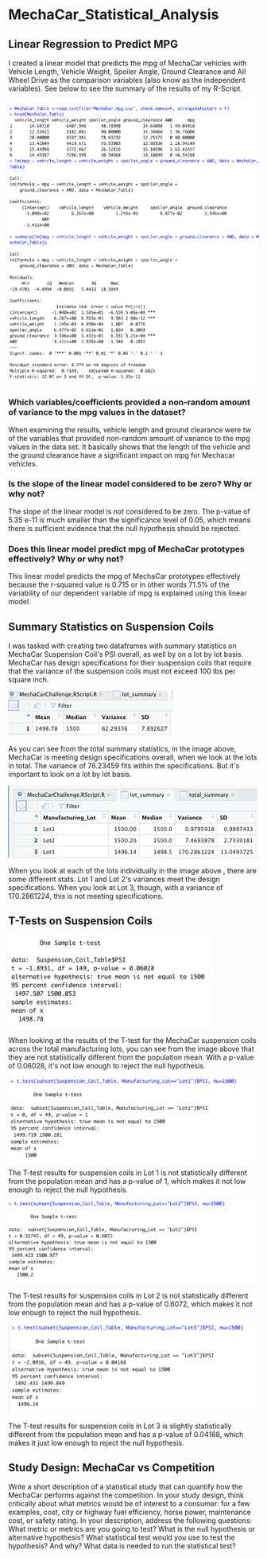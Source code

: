 # MechaCar_Statistical_Analysis

## Linear Regression to Predict MPG

I created a linear model that predicts the mpg of MechaCar vehicles with Vehicle Length, Vehicle Weight, Spoiler Angle, Ground Clearance and All Wheel Drive as the comparison variables (also know as the independent variables). See below to see the summary of the results of my R-Script. 

![Linear_Regression.png](https://github.com/melaniekelsey/MechaCar_Statistical_Analysis/blob/main/resources/Linear_Regression.png)

### Which variables/coefficients provided a non-random amount of variance to the mpg values in the dataset?
When examining the results, vehicle length and ground clearance were tw of the variables that provided non-random amount of variance to the mpg values in the data set. It basically shows that the length of the vehicle and the ground clearance have a significant impact on mpg for Mechacar vehicles. 

### Is the slope of the linear model considered to be zero? Why or why not?
The slope of the linear model is not considered to be zero. The p-value of 5.35 e-11 is much smaller than the significance level of 0.05, which means there is sufficient evidence that the null hypothesis should be rejected. 

### Does this linear model predict mpg of MechaCar prototypes effectively? Why or why not?
This linear model predicts the mpg of MechaCar prototypes effectively because the r-squared value is 0.715 or in other words 71.5% of the variability of our dependent variable of mpg is explained using this linear model. 

## Summary Statistics on Suspension Coils

I was tasked with creating two dataframes with summary statistics on MechaCar Suspension Coil's PSI overall, as well by on a lot by lot basis. MechaCar has design specifications for their suspension coils that require that the variance of the suspension coils must not exceed 100 lbs per square inch. 

![Total_Summary.png](https://github.com/melaniekelsey/MechaCar_Statistical_Analysis/blob/main/resources/Total_Summary.png)

As you can see from the total summary statistics, in the image above, MechaCar is meeting design specifications overall, when we look at the lots in total. The variance of 76.23459 fits within the specifications. But it's important to look on a lot by lot basis. 

![Lot_Summary.png](https://github.com/melaniekelsey/MechaCar_Statistical_Analysis/blob/main/resources/Lot_Summary.png)

When you look at each of the lots individually in the image above , there are some different stats. Lot 1 and Lot 2's variances meet the design specifications. When you look at Lot 3, though, with a variance of 170.2861224, this is not meeting specifications. 

## T-Tests on Suspension Coils

![T-test_All.png](https://github.com/melaniekelsey/MechaCar_Statistical_Analysis/blob/main/resources/T-test_All.png)

When looking at the results of the T-test for the MechaCar suspension coils across the total manufacturing lots, you can see from the image above that they are not statistically different from the population mean. With a p-value of 0.06028, it's not low enough to reject the null hypothesis. 

![T-test_Lot1.png](https://github.com/melaniekelsey/MechaCar_Statistical_Analysis/blob/main/resources/T-test_Lot1.png)

The T-test results for suspension coils in Lot 1 is not statistically different from the population mean and has a p-value of 1, which makes it not low enough to reject the null hypothesis. 

![T-test_Lot2.png](https://github.com/melaniekelsey/MechaCar_Statistical_Analysis/blob/main/resources/T-test_Lot2.png)

The T-test results for suspension coils in Lot 2 is not statistically different from the population mean and has a p-value of 0.6072, which makes it not low enough to reject the null hypothesis. 

![T-test_Lot3.png](https://github.com/melaniekelsey/MechaCar_Statistical_Analysis/blob/main/resources/T-test_Lot3.png)

The T-test results for suspension coils in Lot 3 is slightly statistically different from the population mean and has a p-value of 0.04168, which makes it just low enough to reject the null hypothesis. 

## Study Design: MechaCar vs Competition

Write a short description of a statistical study that can quantify how the MechaCar performs against the competition. In your study design, think critically about what metrics would be of interest to a consumer: for a few examples, cost, city or highway fuel efficiency, horse power, maintenance cost, or safety rating.
In your description, address the following questions:
What metric or metrics are you going to test?
What is the null hypothesis or alternative hypothesis?
What statistical test would you use to test the hypothesis? And why?
What data is needed to run the statistical test?
